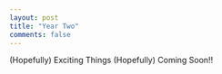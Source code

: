 ```yaml
---
layout: post
title: "Year Two"
comments: false
---
```


(Hopefully) Exciting Things (Hopefully) Coming Soon!!
